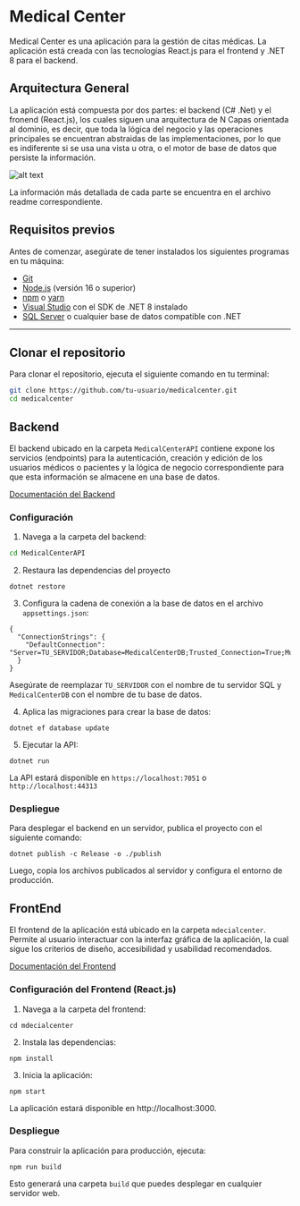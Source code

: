 # Medical Center

Medical Center es una aplicación para la gestión de citas médicas. La aplicación está creada con las tecnologías React.js para el frontend y .NET 8 para el backend.

## Arquitectura General

La aplicación está compuesta por dos partes: el backend (C# .Net) y el fronend (React.js), los cuales siguen una arquitectura de N Capas orientada al dominio, es decir, que toda la lógica del negocio y las operaciones principales se encuentran abstraidas de las implementaciones, por lo que es indiferente si se usa una vista u otra, o el motor de base de datos que persiste la información.

![alt text](<medicalcenter-Mapa de navegación paciente-Arquitectura General.drawio.png>)

La información más detallada de cada parte se encuentra en el archivo readme correspondiente.

## Requisitos previos

Antes de comenzar, asegúrate de tener instalados los siguientes programas en tu máquina:

- [Git](https://git-scm.com/)
- [Node.js](https://nodejs.org/) (versión 16 o superior)
- [npm](https://www.npmjs.com/) o [yarn](https://yarnpkg.com/)
- [Visual Studio](https://visualstudio.microsoft.com/) con el SDK de .NET 8 instalado
- [SQL Server](https://www.microsoft.com/en-us/sql-server) o cualquier base de datos compatible con .NET

---

## Clonar el repositorio

Para clonar el repositorio, ejecuta el siguiente comando en tu terminal:

```bash
git clone https://github.com/tu-usuario/medicalcenter.git
cd medicalcenter
```

## Backend 
El backend ubicado en la carpeta `MedicalCenterAPI` contiene expone los servicios (endpoints) para la autenticación, creación y edición de los usuarios médicos o pacientes y la lógica de negocio correspondiente para que esta información se almacene en una base de datos.

[Documentación del Backend](./MedicalCenterAPI/README.md)
### Configuración
1. Navega a la carpeta del backend:
```bash
cd MedicalCenterAPI
```
2. Restaura las dependencias del proyecto
```
dotnet restore
```
3. Configura la cadena de conexión a la base de datos en el archivo `appsettings.json`:

```
{
  "ConnectionStrings": {
    "DefaultConnection": "Server=TU_SERVIDOR;Database=MedicalCenterDB;Trusted_Connection=True;MultipleActiveResultSets=true"
  }
}
```
Asegúrate de reemplazar `TU_SERVIDOR` con el nombre de tu servidor SQL y `MedicalCenterDB` con el nombre de tu base de datos.

4. Aplica las migraciones para crear la base de datos:

```
dotnet ef database update
```
5. Ejecutar la API:
```
dotnet run
```
La API estará disponible en `https://localhost:7051` o `http://localhost:44313`

### Despliegue
Para desplegar el backend en un servidor, publica el proyecto con el siguiente comando:

```
dotnet publish -c Release -o ./publish
```
Luego, copia los archivos publicados al servidor y configura el entorno de producción.

## FrontEnd
El frontend de la aplicación está ubicado en la carpeta `mdecialcenter`. Permite al usuario interactuar con la interfaz gráfica de la aplicación, la cual sigue los criterios de diseño, accesibilidad y usabilidad recomendados.

[Documentación del Frontend](./mdecialcenter/README.md)

### Configuración del Frontend (React.js)
1. Navega a la carpeta del frontend:
```
cd mdecialcenter
```

2. Instala las dependencias:
```
npm install
```
3. Inicia la aplicación:
```
npm start
```
La aplicación estará disponible en http://localhost:3000.

### Despliegue
Para construir la aplicación para producción, ejecuta:
```
npm run build
```
Esto generará una carpeta `build` que puedes desplegar en cualquier servidor web.
